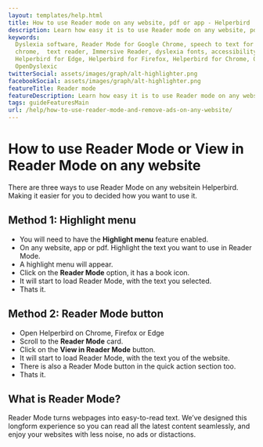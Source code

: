 ```yaml
---
layout: templates/help.html
title: How to use Reader mode on any website, pdf or app - Helperbird
description: Learn how easy it is to use Reader mode on any website, pdf or app.
keywords:
  Dyslexia software, Reader Mode for Google Chrome, speech to text for chrome, Text to speech for
  chrome,  text reader, Immersive Reader, dyslexia fonts, accessibility software, dyslexia software,
  Helperbird for Edge, Helperbird for Firefox, Helperbird for Chrome, Opendyslexic for Chrome,
  OpenDyslexic
twitterSocial: assets/images/graph/alt-highlighter.png
facebookSocial: assets/images/graph/alt-highlighter.png
featureTitle: Reader mode
featureDescription: Learn how easy it is to use Reader mode on any website, pdf or app.
tags: guideFeaturesMain
url: /help/how-to-use-reader-mode-and-remove-ads-on-any-website/
---
```



# How to use Reader Mode or **View in Reader Mode** on any website
There are three ways to use Reader Mode on any websitein Helperbird. Making it easier for you to decided how you want to use it.


## Method 1: Highlight menu

- You will need to have the **Highlight menu** feature enabled.
- On any website, app or pdf. Highlight the text you want to use in Reader Mode.
- A highlight menu will appear.
- Click on the **Reader Mode** option, it has a book icon.
- It will start to load Reader Mode, with the text you selected.
- Thats it.


## Method 2: Reader Mode button
- Open Helperbird on Chrome, Firefox or Edge
- Scroll to the **Reader Mode** card.
- Click on the **View in Reader Mode** button.
- It will start to load Reader Mode, with the text you of the website.
- There is also a Reader Mode button in the quick action section too.
- Thats it.


## What is Reader Mode?
Reader Mode turns webpages into easy-to-read text. We’ve designed this longform experience so you can read all the latest content seamlessly, and enjoy your websites with less noise, no ads or distactions.


